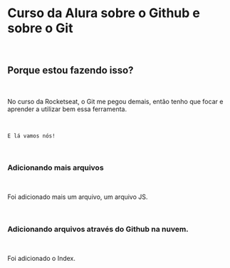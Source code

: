 <h1>Curso da Alura sobre o Github e sobre o Git</h1>
<br>
<h2>Porque estou fazendo isso?</h2>
<br>
<p>No curso da Rocketseat, o Git me pegou demais, então tenho que focar e aprender a utilizar bem essa ferramenta. </p>
<br>

```
E lá vamos nós!
```
<br>
<h3>Adicionando mais arquivos</h3>
<br>
<p>Foi adicionado mais um arquivo, um arquivo JS.</p>
<br>
<h3>Adicionando arquivos através do Github na nuvem.</h3>
<br>
<p>Foi adicionado o Index.</p>
